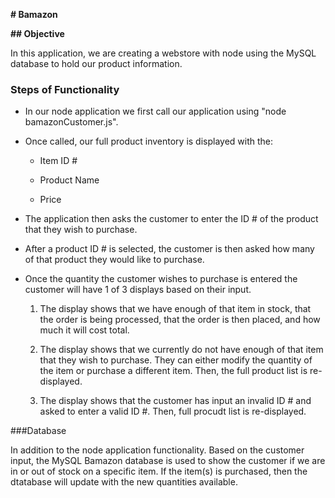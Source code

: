 **# Bamazon**

**## Objective**

In this application, we are creating a webstore with node using the MySQL database to hold our product information.

### Steps of Functionality

* In our node application we first call our application using "node bamazonCustomer.js".

* Once called, our full product inventory is displayed with the:

	* Item ID #

	* Product Name

	* Price

* The application then asks the customer to enter the ID # of the product that they wish to purchase.

* After a product ID # is selected, the customer is then asked how many of that product they would like to purchase.

* Once the quantity the customer wishes to purchase is entered the customer will have 1 of 3 displays based on their input.

	1. The display shows that we have enough of that item in 	stock, that the order is being processed, that the order is 	then placed, and how much it will cost total.

	1. The display shows that we currently do not have enough of 	that item that they wish to purchase. They can either modify 	the quantity of the item or purchase a different item. Then, 	the full product list is re-displayed.

	1. The display shows that the customer has input an invalid 	ID # and asked to enter a valid ID #. Then, full procudt 	list is re-displayed.

###Database

In addition to the node application functionality. Based on the customer input, the MySQL Bamazon database is used to show the customer if we are in or out of stock on a specific item. If the item(s) is purchased, then the dtatabase will update with the new quantities available.